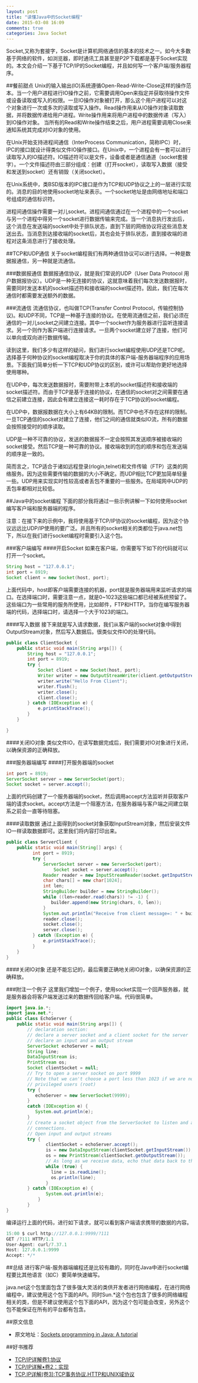 ```yaml
---
layout: post
title: "读懂Java中的Socket编程"
date: 2015-03-08 16:09
comments: true
categories: Java Socket
---
```

Socket,又称为套接字，Socket是计算机网络通信的基本的技术之一。如今大多数基于网络的软件，如浏览器，即时通讯工具甚至是P2P下载都是基于Socket实现的。本文会介绍一下基于TCP/IP的Socket编程，并且如何写一个客户端/服务器程序。
<!--more-->
##餐前甜点
Unix的输入输出(IO)系统遵循Open-Read-Write-Close这样的操作范本。当一个用户进程进行IO操作之前，它需要调用Open来指定并获取待操作文件或设备读取或写入的权限。一旦IO操作对象被打开，那么这个用户进程可以对这个对象进行一次或多次的读取或写入操作。Read操作用来从IO操作对象读取数据，并将数据传递给用户进程。Write操作用来将用户进程中的数据传递（写入）到IO操作对象。 当所有的Read和Write操作结束之后，用户进程需要调用Close来通知系统其完成对IO对象的使用。

在Unix开始支持进程间通信（InterProcess Communication，简称IPC）时，IPC的接口就设计得类似文件IO操作接口。在Unix中，一个进程会有一套可以进行读取写入的IO描述符。IO描述符可以是文件，设备或者是通信通道（socket套接字）。一个文件描述符由三部分组成：创建（打开socket），读取写入数据（接受和发送到socket）还有销毁（关闭socket）。

在Unix系统中，类BSD版本的IPC接口是作为TCP和UDP协议之上的一层进行实现的。消息的目的地使用socket地址来表示。一个socket地址是由网络地址和端口号组成的通信标识符。

进程间通信操作需要一对儿socket。进程间通信通过在一个进程中的一个socket与另一个进程中得另一个socket进行数据传输来完成。当一个消息执行发出后，这个消息在发送端的socket中处于排队状态，直到下层的网络协议将这些消息发送出去。当消息到达接收端的socket后，其也会处于排队状态，直到接收端的进程对这条消息进行了接收处理。

##TCP和UDP通信
关于socket编程我们有两种通信协议可以进行选择。一种是数据报通信，另一种就是流通信。

###数据报通信
数据报通信协议，就是我们常说的UDP（User Data Protocol 用户数据报协议）。UDP是一种无连接的协议，这就意味着我们每次发送数据报时，需要同时发送本机的socket描述符和接收端的socket描述符。因此，我们在每次通信时都需要发送额外的数据。

###流通信
流通信协议，也叫做TCP(Transfer Control Protocol，传输控制协议)。和UDP不同，TCP是一种基于连接的协议。在使用流通信之前，我们必须在通信的一对儿socket之间建立连接。其中一个socket作为服务器进行监听连接请求。另一个则作为客户端进行连接请求。一旦两个socket建立好了连接，他们可以单向或双向进行数据传输。

读到这里，我们多少有这样的疑问，我们进行socket编程使用UDP还是TCP呢。选择基于何种协议的socket编程取决于你的具体的客户端-服务器端程序的应用场景。下面我们简单分析一下TCP和UDP协议的区别，或许可以帮助你更好地选择使用哪种。

在UDP中，每次发送数据报时，需要附带上本机的socket描述符和接收端的socket描述符。而由于TCP是基于连接的协议，在通信的socket对之间需要在通信之前建立连接，因此会有建立连接这一耗时存在于TCP协议的socket编程。

在UDP中，数据报数据在大小上有64KB的限制。而TCP中也不存在这样的限制。一旦TCP通信的socket对建立了连接，他们之间的通信就类似IO流，所有的数据会按照接受时的顺序读取。

UDP是一种不可靠的协议，发送的数据报不一定会按照其发送顺序被接收端的socket接受。然后TCP是一种可靠的协议。接收端收到的包的顺序和包在发送端的顺序是一致的。

简而言之，TCP适合于诸如远程登录(rlogin,telnet)和文件传输（FTP）这类的网络服务。因为这些需要传输的数据的大小不确定。而UDP相比TCP更加简单轻量一些。UDP用来实现实时性较高或者丢包不重要的一些服务。在局域网中UDP的丢包率都相对比较低。


##Java中的socket编程
下面的部分我将通过一些示例讲解一下如何使用socket编写客户端和服务器端的程序。

注意：在接下来的示例中，我将使用基于TCP/IP协议的socket编程，因为这个协议远远比UDP/IP使用的要广泛。并且所有的socket相关的类都位于java.net包下，所以在我们进行socket编程时需要引入这个包。



###客户端编写
####开启Socket
如果在客户端，你需要写下如下的代码就可以打开一个socket。
```java
String host = "127.0.0.1";
int port = 8919;
Socket client = new Socket(host, port);
```
上面代码中，host即客户端需要连接的机器，port就是服务器端用来监听请求的端口。在选择端口时，需要注意一点，就是0~1023这些端口都已经被系统预留了。这些端口为一些常用的服务所使用，比如邮件，FTP和HTTP。当你在编写服务器端的代码，选择端口时，请选择一个大于1023的端口。

####写入数据
接下来就是写入请求数据，我们从客户端的socket对象中得到OutputStream对象，然后写入数据后。很类似文件IO的处理代码。
```java
public class ClientSocket {
	public static void main(String args[]) {
        String host = "127.0.0.1";
        int port = 8919;
        try {
	        Socket client = new Socket(host, port);
	        Writer writer = new OutputStreamWriter(client.getOutputStream());
	        writer.write("Hello From Client");
	        writer.flush();
	        writer.close();
	        client.close();
        } catch (IOException e) {
        	e.printStackTrace();
        }
    }
	
}
```
####关闭IO对象
类似文件IO，在读写数据完成后，我们需要对IO对象进行关闭，以确保资源的正确释放。

###服务器端编写
####打开服务器端的socket
```java
int port = 8919; 
ServerSocket server = new ServerSocket(port);
Socket socket = server.accept();
```
上面的代码创建了一个服务器端的socket，然后调用accept方法监听并获取客户端的请求socket。accept方法是一个阻塞方法，在服务器端与客户端之间建立联系之前会一直等待阻塞。

####读取数据
通过上面得到的socket对象获取InputStream对象，然后安装文件IO一样读取数据即可。这里我们将内容打印出来。
```java
public class ServerClient {
	public static void main(String[] args) {
	      int port = 8919; 
	      try {
		      ServerSocket server = new ServerSocket(port); 
			      Socket socket = server.accept(); 
		      Reader reader = new InputStreamReader(socket.getInputStream()); 
		      char chars[] = new char[1024]; 
		      int len; 
		      StringBuilder builder = new StringBuilder(); 
		      while ((len=reader.read(chars)) != -1) { 
		         builder.append(new String(chars, 0, len)); 
		      } 
		      System.out.println("Receive from client message=: " + builder); 
		      reader.close(); 
		      socket.close(); 
		      server.close(); 
	      } catch (Exception e) {
	    	  e.printStackTrace();
	      }
	}
}
```

####关闭IO对象
还是不能忘记的，最后需要正确地关闭IO对象，以确保资源的正确释放。


###附注一个例子
这里我们增加一个例子，使用socket实现一个回声服务器，就是服务器会将客户端发送过来的数据传回给客户端。代码很简单。
```java
import java.io.*;
import java.net.*;
public class EchoServer {
    public static void main(String args[]) {
        // declaration section:
        // declare a server socket and a client socket for the server
        // declare an input and an output stream
        ServerSocket echoServer = null;
        String line;
        DataInputStream is;
        PrintStream os;
        Socket clientSocket = null;
        // Try to open a server socket on port 9999
        // Note that we can't choose a port less than 1023 if we are not
        // privileged users (root)
        try {
           echoServer = new ServerSocket(9999);
        }
        catch (IOException e) {
           System.out.println(e);
        } 
        // Create a socket object from the ServerSocket to listen and accept 
        // connections.
        // Open input and output streams
        try {
               clientSocket = echoServer.accept();
               is = new DataInputStream(clientSocket.getInputStream());
               os = new PrintStream(clientSocket.getOutputStream());
               // As long as we receive data, echo that data back to the client.
               while (true) {
                 line = is.readLine();
                 os.println(line); 
               }
        } catch (IOException e) {
               System.out.println(e);
            }
        }
}
```
编译运行上面的代码，进行如下请求，就可以看到客户端请求携带的数据的内容。
```java
15:00 $ curl http://127.0.0.1:9999/?111
GET /?111 HTTP/1.1
User-Agent: curl/7.37.1
Host: 127.0.0.1:9999
Accept: */*
```

##总结
进行客户端-服务器端编程还是比较有趣的，同时在Java中进行socket编程要比其他语言（如C）要简单快速编写。

java.net这个包里面包含了很多强大灵活的类供开发者进行网络编程，在进行网络编程中，建议使用这个包下面的API。同时Sun.*这个包也包含了很多的网络编程相关的类，但是不建议使用这个包下面的API，因为这个包可能会改变，另外这个包不能保证在所有的平台都有包含。

##原文信息
  * 原文地址：[Sockets programming in Java: A tutorial](http://www.javaworld.com/article/2077322/core-java/core-java-sockets-programming-in-java-a-tutorial.html?null)


##好书推荐
  * [TCP/IP详解卷1:协议](http://www.amazon.cn/gp/product/B00116OTVS/ref=as_li_qf_sp_asin_il_tl?ie=UTF8&camp=536&creative=3200&creativeASIN=B00116OTVS&linkCode=as2&tag=droidyue-23)
  * [TCP/IP详解•卷2：实现](http://www.amazon.cn/gp/product/B002FB7KG4/ref=as_li_qf_sp_asin_il_tl?ie=UTF8&camp=536&creative=3200&creativeASIN=B002FB7KG4&linkCode=as2&tag=droidyue-23)
  * [TCP.IP详解(卷3):TCP事务协议.HTTP和UNIX域协议](http://www.amazon.cn/gp/product/B002WC7NKO/ref=as_li_qf_sp_asin_il_tl?ie=UTF8&camp=536&creative=3200&creativeASIN=B002WC7NKO&linkCode=as2&tag=droidyue-23)
